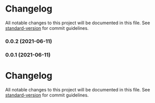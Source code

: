 # Changelog

All notable changes to this project will be documented in this file. See [standard-version](https://github.com/conventional-changelog/standard-version) for commit guidelines.

### 0.0.2 (2021-06-11)

### 0.0.1 (2021-06-11)

# Changelog

All notable changes to this project will be documented in this file. See [standard-version](https://github.com/conventional-changelog/standard-version) for commit guidelines.
